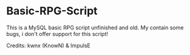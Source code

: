 # Basic-RPG-Script

This is a MySQL basic RPG script unfinished and old.
My contain some bugs, i don't offer support for this script!

Credits: kwnx (KnowN) & ImpulsE

